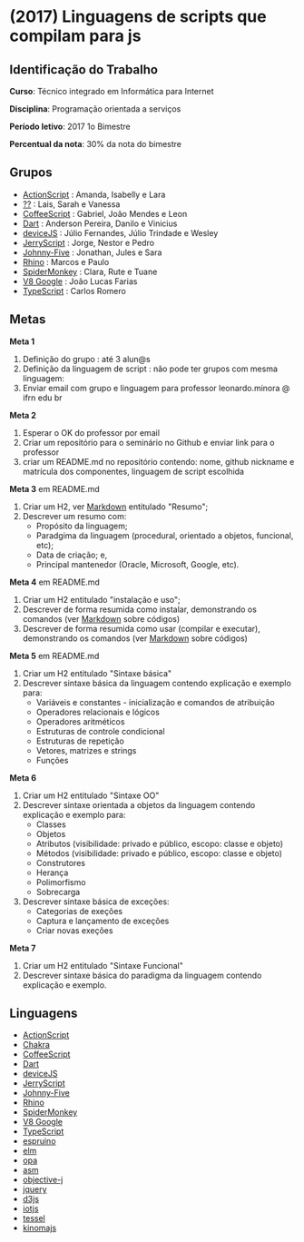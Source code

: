 # [](#header-1) (2017) Linguagens de scripts que compilam para js

## [](#header-2) Identificação do Trabalho

**Curso**: Técnico integrado em Informática para Internet

**Disciplina**: Programação orientada a serviços

**Período letivo**: 2017 1o Bimestre

**Percentual da nota**: 30% da nota do bimestre


## [](#header-2) Grupos
- [ActionScript](https://github.com/IsabellyAraujo/ActionScript) : Amanda, Isabelly e Lara
- [??]() : Lais, Sarah e Vanessa
- [CoffeeScript](https://github.com/BiGGLeo/CafezinDoJa1) :  Gabriel, João Mendes e Leon
- [Dart](https://github.com/Fisiquelaz/LinguagemDart) : Anderson Pereira, Danilo e Vinicius
- [deviceJS](https://github.com/JulioTrindade/devicejs) : Júlio Fernandes, Júlio Trindade e Wesley
- [JerryScript](https://github.com/nestorcaetano/JerryScript) : Jorge, Nestor e Pedro
- [Johnny-Five](https://github.com/johnny99tech/Johnny-Five) : Jonathan, Jules e Sara
- [Rhino](https://github.com/marcosadriano99/Rhino/) : Marcos e Paulo
- [SpiderMonkey](https://github.com/rutebarbalho/SpiderMonkey/) : Clara, Rute e Tuane
- [V8 Google](https://github.com/John-Luke/Seminario-POS) : João Lucas Farias
- [TypeScript](https://github.com/carlosr02/TypeScript) : Carlos Romero



## [](#header-2) Metas

**Meta 1**
1. Definição do grupo : até 3 alun@s
2. Definição da linguagem de script : não pode ter grupos com mesma linguagem:
3. Enviar email com grupo e linguagem para professor leonardo.minora @ ifrn edu br

**Meta 2**
1. Esperar o OK do professor por email
2. Criar um repositório para o seminário no Github e enviar link para o professor
3. criar um README.md no repositório contendo: nome, github nickname e matrícula dos componentes, linguagem de script escolhida

**Meta 3** em README.md
1. Criar um H2, ver [Markdown](https://en.support.wordpress.com/markdown-quick-reference/) entitulado "Resumo";
2. Descrever um resumo com:
    - Propósito da linguagem;
    - Paradgima da linguagem (procedural, orientado a objetos, funcional, etc);
    - Data de criação; e,
    - Principal mantenedor (Oracle, Microsoft, Google, etc).


**Meta 4** em README.md
1. Criar um H2 entitulado "instalação e uso";
2. Descrever de forma resumida como instalar, demonstrando os comandos (ver [Markdown](https://en.support.wordpress.com/markdown-quick-reference/) sobre códigos)
3. Descrever de forma resumida como usar (compilar e executar), demonstrando os comandos (ver [Markdown](https://en.support.wordpress.com/markdown-quick-reference/) sobre códigos)

**Meta 5** em README.md
1. Criar um H2 entitulado "Sintaxe básica"
2. Descrever sintaxe básica da linguagem contendo explicação e exemplo para:
   - Variáveis e constantes - inicialização e comandos de atribuição
   - Operadores relacionais e lógicos
   - Operadores aritméticos
   - Estruturas de controle condicional
   - Estruturas de repetição
   - Vetores, matrizes e strings
   - Funções

**Meta 6**
1. Criar um H2 entitulado "Sintaxe OO"
2. Descrever sintaxe orientada a objetos da linguagem contendo explicação e exemplo para:
   - Classes
   - Objetos
   - Atributos (visibilidade: privado e público, escopo: classe e objeto)
   - Métodos (visibilidade: privado e público, escopo: classe e objeto)
   - Construtores
   - Herança
   - Polimorfismo
   - Sobrecarga
3. Descrever sintaxe básica de exceções:
   - Categorias de exeções
   - Captura e lançamento de exceções
   - Criar novas exeções


**Meta 7**
1. Criar um H2 entitulado "Sintaxe Funcional"
2. Descrever sintaxe básica do paradigma da linguagem contendo explicação e exemplo.

## [](#header-2) Linguagens
- [ActionScript](http://help.adobe.com/en_US/ActionScript/3.0_ProgrammingAS3/WS5b3ccc516d4fbf351e63e3d118a9b90204-7ec7.html)
- [Chakra](https://github.com/Microsoft/ChakraCore)
- [CoffeeScript](http://coffeescript.org)
- [Dart](https://www.dartlang.org)
- [deviceJS](http://devicejs.org)
- [JerryScript](http://jerryscript.net)
- [Johnny-Five](http://johnny-five.io)
- [Rhino](https://developer.mozilla.org/pt-BR/docs/Mozilla/Projects/Rhino)
- [SpiderMonkey](https://developer.mozilla.org/en-US/docs/Mozilla/Projects/SpiderMonkey)
- [V8 Google](https://developers.google.com/v8/)
- [TypeScript](https://www.typescriptlang.org)
- [espruino](http://www.espruino.com/)
- [elm](http://elm-lang.org)
- [opa](http://opalang.org)
- [asm](http://asmjs.org)
- [objective-j](http://www.cappuccino-project.org/learn/objective-j.html)
- [jquery](https://jquery.com/)
- [d3js](https://d3js.org)
- [iotjs](https://github.com/Samsung/iotjs)
- [tessel](https://tessel.io/)
- [kinomajs](http://kinoma.com/develop/documentation/kinomajs-tutorials/)

